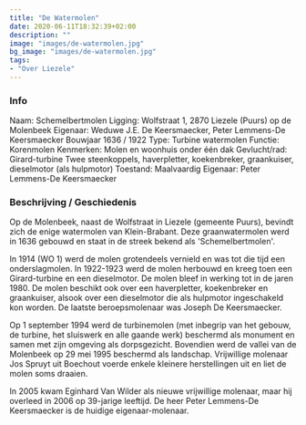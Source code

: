 ```yaml
---
title: "De Watermolen"
date: 2020-06-11T18:32:39+02:00
description: ""
image: "images/de-watermolen.jpg"
bg_image: "images/de-watermolen.jpg"
tags:
- "Over Liezele"
---
```

### Info
Naam: Schemelbertmolen
Ligging: Wolfstraat 1,  2870 Liezele (Puurs) op de Molenbeek
Eigenaar: Weduwe J.E. De Keersmaecker, Peter Lemmens-De Keersmaecker
Bouwjaar 1636 / 1922
Type: Turbine watermolen
Functie: Korenmolen
Kenmerken: Molen en woonhuis onder één dak
Gevlucht/rad: Girard-turbine
Twee steenkoppels, haverpletter, koekenbreker,
graankuiser, dieselmotor (als hulpmotor)
Toestand: Maalvaardig
Eigenaar: Peter Lemmens-De Keersmaecker


### Beschrijving / Geschiedenis

Op de Molenbeek, naast de Wolfstraat in Liezele (gemeente Puurs), bevindt zich de enige watermolen van Klein-Brabant.
Deze graanwatermolen werd in 1636 gebouwd en staat in de streek bekend als 'Schemelbertmolen'.

In 1914 (WO 1) werd de molen grotendeels vernield en was tot die tijd een onderslagmolen.
In 1922-1923 werd de molen herbouwd en kreeg toen een Girard-turbine en een dieselmotor. De molen bleef in werking tot in de jaren 1980. De molen beschikt ook over een haverpletter, koekenbreker en graankuiser, alsook over een dieselmotor die als hulpmotor ingeschakeld kon worden. De laatste beroepsmolenaar was Joseph De Keersmaecker.

Op 1 september 1994 werd de turbinemolen (met inbegrip van het gebouw, de turbine, het sluiswerk en alle gaande werk) beschermd als monument en samen met zijn omgeving als dorpsgezicht. Bovendien werd de vallei van de Molenbeek op 29 mei 1995 beschermd als landschap.
Vrijwillige molenaar Jos Spruyt uit Boechout voerde enkele kleinere herstellingen uit en liet de molen soms draaien.

In 2005 kwam Eginhard Van Wilder als nieuwe vrijwillige molenaar, maar hij overleed in 2006 op 39-jarige leeftijd.
De heer Peter Lemmens-De Keersmaecker is de huidige eigenaar-molenaar.

